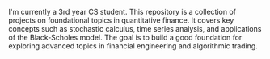 I'm currently a 3rd year CS student. This repository is a collection of projects on foundational topics in quantitative finance. It covers key concepts such as stochastic calculus, time series analysis, and applications of the Black-Scholes model. The goal is to build a good foundation for exploring advanced topics in financial engineering and algorithmic trading.
